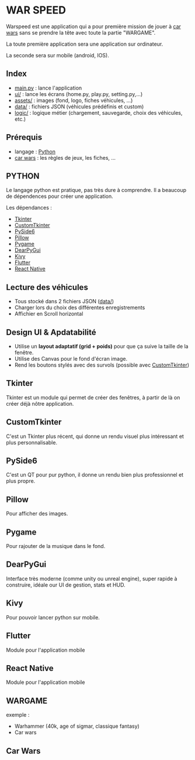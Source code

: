 # WAR SPEED

Warspeed est une application qui a pour première mission de jouer à [car wars](#car-wars) sans se prendre la tête avec toute la partie "WARGAME".

La toute première application sera une application sur ordinateur.

La seconde sera sur mobile (android, IOS).

## Index

- [main.py](/WHY%20YOU%20CLICK%20HERE%20!!!/WarSpeend/main.py) : lance l'application
- [ui/](/WHY%20YOU%20CLICK%20HERE%20!!!/WarSpeend/ui/README.md) : lance les écrans (home.py, play.py, setting.py,...)
- [assets/](/WHY%20YOU%20CLICK%20HERE%20!!!/WarSpeend/assets/README.md) : images (fond, logo, fiches véhicules, ...)
- [data/](/WHY%20YOU%20CLICK%20HERE%20!!!/WarSpeend/data/README.md) : fichiers JSON (véhicules prédéfinis et custom)
- [logic/](/WHY%20YOU%20CLICK%20HERE%20!!!/WarSpeend/logic/README.md) : logique métier (chargement, sauvegarde, choix des véhicules, etc.)

## Prérequis

- langage : [Python](#python)
- [car wars](#car-wars) : les règles de jeux, les fiches, ...

## PYTHON

Le langage python est pratique, pas très dure à comprendre. Il a beaucoup de dépendences pour créer une application.

Les dépendances :
-  [Tkinter](#tkinter)
- [CustomTkinter](#customtkinter)
- [PySide6](#pyside6)
- [Pillow](#pillow)
- [Pygame](#pygame)
- [DearPyGui](#dearpygui)
- [Kivy](#kivy)
- [Flutter](#Flutter)
- [React Native](#react-native)


## Lecture des véhicules

- Tous stocké dans 2 fichiers JSON ([data/](/WHY%20YOU%20CLICK%20HERE%20!!!/WarSpeend/data/README.md))
- Charger lors du choix des différentes enregistrements
- Affichier en Scroll horizontal

## Design UI & Apdatabilité

- Utilise un **layout adaptatif (grid + poids)** pour que ça suive la taille de la fenêtre.
- Utilise des Canvas pour le fond d'écran image.
- Rend les boutons stylés avec des survols (possible avec [CustomTkinter](#customtkinter))



## Tkinter

Tkinter est un module qui permet de créer des fenêtres, à partir de là on créer déjà nôtre application.

## CustomTkinter

C'est un Tkinter plus récent, qui donne un rendu visuel plus intéressant et plus personnalisable.

## PySide6

C'est un QT pour pur python, il donne un rendu bien plus professionnel et plus propre.

## Pillow

Pour afficher des images.

## Pygame

Pour rajouter de la musique dans le fond.

## DearPyGui

Interface très moderne (comme unity ou unreal engine), super rapide à construire, idéale our UI de gestion, stats et HUD.

## Kivy

Pour pouvoir lancer python sur mobile.

## Flutter

Module pour l'application mobile

## React Native

Module pour l'application mobile

## WARGAME

exemple :
- Warhammer (40k, age of sigmar, classique fantasy)
- Car wars

## Car Wars